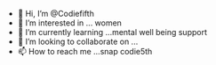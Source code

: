 - 👋 Hi, I’m @Codiefifth
- 👀 I’m interested in ... women
- 🌱 I’m currently learning ...mental well being support
- 💞️ I’m looking to collaborate on ...
- 📫 How to reach me ...snap codie5th


<!---
Codiefifth/Codiefifth is a ✨ special ✨ repository because its `README.md` (this file) appears on your GitHub profile.
You can click the Preview link to take a look at your changes.
--->
